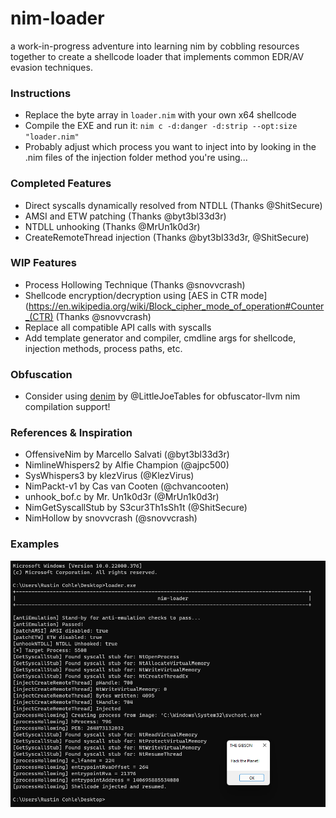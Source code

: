 # nim-loader 

a work-in-progress adventure into learning nim by cobbling resources together to create 
a shellcode loader that implements common EDR/AV evasion techniques.


### Instructions
- Replace the byte array in `loader.nim` with your own x64 shellcode
- Compile the EXE and run it: `nim c -d:danger -d:strip --opt:size "loader.nim"`
- Probably adjust which process you want to inject into by looking in the .nim files of the injection folder method you're using...

### Completed Features
- Direct syscalls dynamically resolved from NTDLL (Thanks @ShitSecure)
- AMSI and ETW patching (Thanks @byt3bl33d3r)
- NTDLL unhooking (Thanks @MrUn1k0d3r)
- CreateRemoteThread injection (Thanks @byt3bl33d3r, @ShitSecure)

### WIP Features
- Process Hollowing Technique (Thanks @snovvcrash)
- Shellcode encryption/decryption using [AES in CTR mode](https://en.wikipedia.org/wiki/Block_cipher_mode_of_operation#Counter_(CTR) (Thanks @snovvcrash)
- Replace all compatible API calls with syscalls
- Add template generator and compiler, cmdline args for shellcode, injection methods, process paths, etc.

### Obfuscation
- Consider using [denim](https://github.com/moloch--/denim) by @LittleJoeTables for obfuscator-llvm nim compilation support!


### References & Inspiration
- OffensiveNim by Marcello Salvati (@byt3bl33d3r)
- NimlineWhispers2 by Alfie Champion (@ajpc500)
- SysWhispers3 by klezVirus (@KlezVirus)
- NimPackt-v1 by Cas van Cooten (@chvancooten)
- unhook_bof.c by Mr. Un1k0d3r (@MrUn1k0d3r)
- NimGetSyscallStub by S3cur3Th1sSh1t (@ShitSecure)
- NimHollow by snovvcrash (@snovvcrash)

### Examples
<p align="center">
    <img src="screenshots/example.png">
</p>